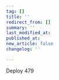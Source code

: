 ```yaml
---
tag: []
title: ''
redirect_from: []
summary: ''
last_modified_at: 
published_at: 
new_article: false
changelog: ''

---
```

Deploy 479